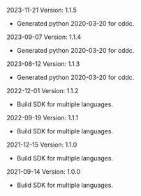 2023-11-21 Version: 1.1.5
- Generated python 2020-03-20 for cddc.

2023-09-07 Version: 1.1.4
- Generated python 2020-03-20 for cddc.

2023-08-12 Version: 1.1.3
- Generated python 2020-03-20 for cddc.

2022-12-01 Version: 1.1.2
- Build SDK for multiple languages.

2022-09-19 Version: 1.1.1
- Build SDK for multiple languages.

2021-12-15 Version: 1.1.0
- Build SDK for multiple languages.

2021-09-14 Version: 1.0.0
- Build SDK for multiple languages.

